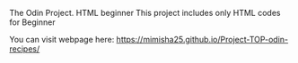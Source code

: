 The Odin Project. 
HTML beginner
This project includes only HTML codes for Beginner

You can visit webpage here: https://mimisha25.github.io/Project-TOP-odin-recipes/
